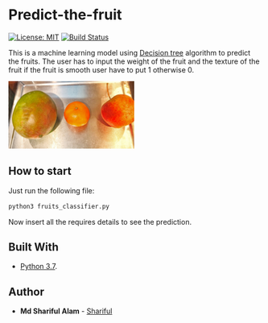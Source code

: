 # Predict-the-fruit

[![License: MIT](https://img.shields.io/badge/License-MIT-yellow.svg)](https://opensource.org/licenses/MIT) [![Build Status](http://localhost:9090/buildStatus/icon?job=predictTheFruit)](http://localhost:9090/job/predictTheFruit/)

This is a machine learning model using [Decision tree](https://en.wikipedia.org/wiki/Decision_tree_model) algorithm to predict the fruits. The user has to input the weight of the fruit and the texture of the fruit if the fruit is smooth user have to put 1 otherwise 0.

<img src="./Image/1.jpg" width="250">

## How to start

Just run the following file:

```bash
python3 fruits_classifier.py
```
Now insert all the requires details to see the prediction.

## Built With
* [Python 3.7](https://www.python.org/downloads/).

## Author

* **Md Shariful Alam** - [Shariful](https://github.com/Shourov1)
